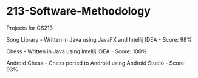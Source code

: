 # 213-Software-Methodology
Projects for CS213

Song Library 
	- Written in Java using JavaFX and Intellij IDEA
	- Score: 98%

Chess
	- Written in Java using Intellij IDEA
	- Score: 100%

Android Chess
	- Chess ported to Android using Android Studio
	- Score: 93%